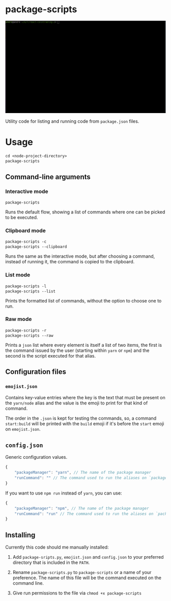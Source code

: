 # package-scripts

![simplescreenrecorder-2021-02-07_12.35.56](README.assets/simplescreenrecorder-2021-02-07_12.35.56.gif)

Utility code for listing and running code from `package.json` files.

# Usage

```shell
cd <node-project-directory>
package-scripts
```

## Command-line arguments

### Interactive mode

```shell
package-scripts
```

Runs the default flow, showing a list of commands where one can be picked to be executed.

### Clipboard mode
```shell
package-scripts -c
package-scripts --clipboard
```

Runs the same as the interactive mode, but after choosing a command, instead of running it, the command is copied to the clipboard.

### List mode

```shell
package-scripts -l
package-scripts --list
```

Prints the formatted list of commands, without the option to choose one to run.

### Raw mode

```shell
package-scripts -r
package-scripts --raw
```

Prints a `json` list where every element is itself a list of two items, the first is the command issued by the user (starting within `yarn` or `npm`) and the second is the script executed for that alias.

## Configuration files

### `emojist.json`

Contains key-value entries where the key is the text that must be present on the `yarn/node` alias and the value is the emoji to print for that kind of command.

The order in the `.json` is kept for testing the commands, so, a command `start:build` will be printed with the `build` emoji if it's before the `start` emoji on `emojist.json`.


## `config.json`

Generic configuration values. 

```js
{
    "packageManager": "yarn", // The name of the package manager
    "runCommand": "" // The command used to run the aliases on `package.json`
}
```

If you want to use `npm run` instead of `yarn`, you can use:

```js
{
    "packageManager": "npm", // The name of the package manager
    "runCommand": "run" // The command used to run the aliases on `package.json`
}
```

## Installing

Currently this code should me manually installed:

1. Add `package-sripts.py`, `emojist.json` and `config.json` to your preferred directory that is included in the `PATH`.

2. Rename `package-scripts.py` to `package-scripts` or a name of your preference. The name of this file will be the command executed on the command line.

3. Give run permissions to the file via `chmod +x package-scripts`

